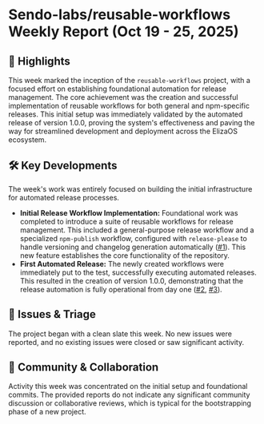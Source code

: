 # Sendo-labs/reusable-workflows Weekly Report (Oct 19 - 25, 2025)

## 🚀 Highlights
This week marked the inception of the `reusable-workflows` project, with a focused effort on establishing foundational automation for release management. The core achievement was the creation and successful implementation of reusable workflows for both general and npm-specific releases. This initial setup was immediately validated by the automated release of version 1.0.0, proving the system's effectiveness and paving the way for streamlined development and deployment across the ElizaOS ecosystem.

## 🛠️ Key Developments
The week's work was entirely focused on building the initial infrastructure for automated release processes.

*   **Initial Release Workflow Implementation:** Foundational work was completed to introduce a suite of reusable workflows for release management. This included a general-purpose release workflow and a specialized `npm-publish` workflow, configured with `release-please` to handle versioning and changelog generation automatically ([#1](https://github.com/Sendo-labs/reusable-workflows/pull/1)). This new feature establishes the core functionality of the repository.
*   **First Automated Release:** The newly created workflows were immediately put to the test, successfully executing automated releases. This resulted in the creation of version 1.0.0, demonstrating that the release automation is fully operational from day one ([#2](https://github.com/Sendo-labs/reusable-workflows/pull/2), [#3](https://github.com/Sendo-labs/reusable-workflows/pull/3)).

## 🐛 Issues & Triage
The project began with a clean slate this week. No new issues were reported, and no existing issues were closed or saw significant activity.

## 💬 Community & Collaboration
Activity this week was concentrated on the initial setup and foundational commits. The provided reports do not indicate any significant community discussion or collaborative reviews, which is typical for the bootstrapping phase of a new project.
